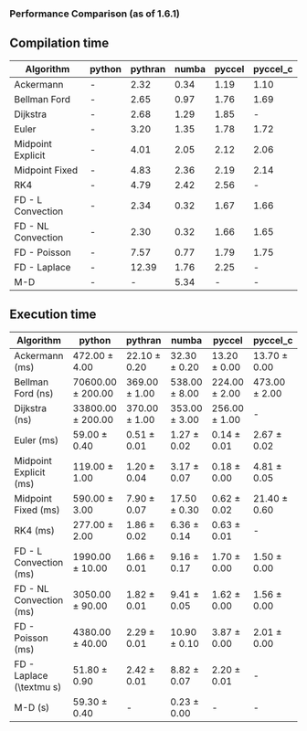 ### Performance Comparison (as of 1.6.1)
## Compilation time
Algorithm                 | python                    | pythran                   | numba                     | pyccel                    | pyccel_c                 
------------------------- | ------------------------- | ------------------------- | ------------------------- | ------------------------- | -------------------------
Ackermann                 | -                         | 2.32                      | 0.34                      | 1.19                      | 1.10                     
Bellman Ford              | -                         | 2.65                      | 0.97                      | 1.76                      | 1.69                     
Dijkstra                  | -                         | 2.68                      | 1.29                      | 1.85                      | -                        
Euler                     | -                         | 3.20                      | 1.35                      | 1.78                      | 1.72                     
Midpoint Explicit         | -                         | 4.01                      | 2.05                      | 2.12                      | 2.06                     
Midpoint Fixed            | -                         | 4.83                      | 2.36                      | 2.19                      | 2.14                     
RK4                       | -                         | 4.79                      | 2.42                      | 2.56                      | -                        
FD - L Convection         | -                         | 2.34                      | 0.32                      | 1.67                      | 1.66                     
FD - NL Convection        | -                         | 2.30                      | 0.32                      | 1.66                      | 1.65                     
FD - Poisson              | -                         | 7.57                      | 0.77                      | 1.79                      | 1.75                     
FD - Laplace              | -                         | 12.39                     | 1.76                      | 2.25                      | -                        
M-D                       | -                         | -                         | 5.34                      | -                         | -                        

## Execution time
Algorithm                 | python                    | pythran                   | numba                     | pyccel                    | pyccel_c                 
------------------------- | ------------------------- | ------------------------- | ------------------------- | ------------------------- | -------------------------
Ackermann (ms)            | 472.00 $\pm$ 4.00         | 22.10 $\pm$ 0.20          | 32.30 $\pm$ 0.20          | 13.20 $\pm$ 0.00          | 13.70 $\pm$ 0.00         
Bellman Ford (ns)         | 70600.00 $\pm$ 200.00     | 369.00 $\pm$ 1.00         | 538.00 $\pm$ 8.00         | 224.00 $\pm$ 2.00         | 473.00 $\pm$ 2.00        
Dijkstra (ns)             | 33800.00 $\pm$ 200.00     | 370.00 $\pm$ 1.00         | 353.00 $\pm$ 3.00         | 256.00 $\pm$ 1.00         | -                        
Euler (ms)                | 59.00 $\pm$ 0.40          | 0.51 $\pm$ 0.01           | 1.27 $\pm$ 0.02           | 0.14 $\pm$ 0.01           | 2.67 $\pm$ 0.02          
Midpoint Explicit (ms)    | 119.00 $\pm$ 1.00         | 1.20 $\pm$ 0.04           | 3.17 $\pm$ 0.07           | 0.18 $\pm$ 0.00           | 4.81 $\pm$ 0.05          
Midpoint Fixed (ms)       | 590.00 $\pm$ 3.00         | 7.90 $\pm$ 0.07           | 17.50 $\pm$ 0.30          | 0.62 $\pm$ 0.02           | 21.40 $\pm$ 0.60         
RK4 (ms)                  | 277.00 $\pm$ 2.00         | 1.86 $\pm$ 0.02           | 6.36 $\pm$ 0.14           | 0.63 $\pm$ 0.01           | -                        
FD - L Convection (ms)    | 1990.00 $\pm$ 10.00       | 1.66 $\pm$ 0.01           | 9.16 $\pm$ 0.17           | 1.70 $\pm$ 0.00           | 1.50 $\pm$ 0.00          
FD - NL Convection (ms)   | 3050.00 $\pm$ 90.00       | 1.82 $\pm$ 0.01           | 9.41 $\pm$ 0.05           | 1.62 $\pm$ 0.00           | 1.56 $\pm$ 0.00          
FD - Poisson (ms)         | 4380.00 $\pm$ 40.00       | 2.29 $\pm$ 0.01           | 10.90 $\pm$ 0.10          | 3.87 $\pm$ 0.00           | 2.01 $\pm$ 0.00          
FD - Laplace (\textmu s)  | 51.80 $\pm$ 0.90          | 2.42 $\pm$ 0.01           | 8.82 $\pm$ 0.07           | 2.20 $\pm$ 0.01           | -                        
M-D (s)                   | 59.30 $\pm$ 0.40          | -                         | 0.23 $\pm$ 0.00           | -                         | -                        
